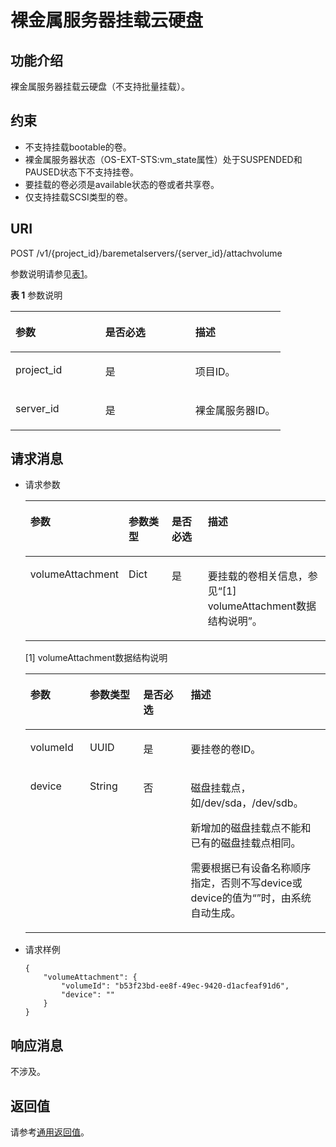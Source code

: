 # 裸金属服务器挂载云硬盘<a name="ZH-CN_TOPIC_0107658564"></a>

## 功能介绍<a name="section324443512515"></a>

裸金属服务器挂载云硬盘（不支持批量挂载）。

## 约束<a name="section9247103511511"></a>

-   不支持挂载bootable的卷。
-   裸金属服务器状态（OS-EXT-STS:vm\_state属性）处于SUSPENDED和PAUSED状态下不支持挂卷。
-   要挂载的卷必须是available状态的卷或者共享卷。
-   仅支持挂载SCSI类型的卷。

## URI<a name="section10254193517515"></a>

POST /v1/\{project\_id\}/baremetalservers/\{server\_id\}/attachvolume

参数说明请参见[表1](#table228013461112)。

**表 1**  参数说明

<a name="table228013461112"></a>
<table><thead align="left"><tr id="row18280334181117"><th class="cellrowborder" valign="top" width="33.33333333333333%" id="mcps1.2.4.1.1"><p id="p04155351058"><a name="p04155351058"></a><a name="p04155351058"></a>参数</p>
</th>
<th class="cellrowborder" valign="top" width="33.33333333333333%" id="mcps1.2.4.1.2"><p id="p8415183510514"><a name="p8415183510514"></a><a name="p8415183510514"></a>是否必选</p>
</th>
<th class="cellrowborder" valign="top" width="33.33333333333333%" id="mcps1.2.4.1.3"><p id="p841516352510"><a name="p841516352510"></a><a name="p841516352510"></a>描述</p>
</th>
</tr>
</thead>
<tbody><tr id="row728120340118"><td class="cellrowborder" valign="top" width="33.33333333333333%" headers="mcps1.2.4.1.1 "><p id="p164153357514"><a name="p164153357514"></a><a name="p164153357514"></a>project_id</p>
</td>
<td class="cellrowborder" valign="top" width="33.33333333333333%" headers="mcps1.2.4.1.2 "><p id="p941511355511"><a name="p941511355511"></a><a name="p941511355511"></a>是</p>
</td>
<td class="cellrowborder" valign="top" width="33.33333333333333%" headers="mcps1.2.4.1.3 "><p id="p14415163512510"><a name="p14415163512510"></a><a name="p14415163512510"></a>项目ID。</p>
</td>
</tr>
<tr id="row14281143441110"><td class="cellrowborder" valign="top" width="33.33333333333333%" headers="mcps1.2.4.1.1 "><p id="p641563520515"><a name="p641563520515"></a><a name="p641563520515"></a>server_id</p>
</td>
<td class="cellrowborder" valign="top" width="33.33333333333333%" headers="mcps1.2.4.1.2 "><p id="p1041519351511"><a name="p1041519351511"></a><a name="p1041519351511"></a>是</p>
</td>
<td class="cellrowborder" valign="top" width="33.33333333333333%" headers="mcps1.2.4.1.3 "><p id="p94157358516"><a name="p94157358516"></a><a name="p94157358516"></a>裸金属服务器ID。</p>
</td>
</tr>
</tbody>
</table>

## 请求消息<a name="section3275635357"></a>

-   请求参数

    <a name="table62765358517"></a>
    <table><thead align="left"><tr id="row1941717351459"><th class="cellrowborder" valign="top" width="19%" id="mcps1.1.5.1.1"><p id="p7417103516512"><a name="p7417103516512"></a><a name="p7417103516512"></a>参数</p>
    </th>
    <th class="cellrowborder" valign="top" width="18%" id="mcps1.1.5.1.2"><p id="p341716351954"><a name="p341716351954"></a><a name="p341716351954"></a>参数类型</p>
    </th>
    <th class="cellrowborder" valign="top" width="16%" id="mcps1.1.5.1.3"><p id="p164176352520"><a name="p164176352520"></a><a name="p164176352520"></a>是否必选</p>
    </th>
    <th class="cellrowborder" valign="top" width="47%" id="mcps1.1.5.1.4"><p id="p2417173515518"><a name="p2417173515518"></a><a name="p2417173515518"></a>描述</p>
    </th>
    </tr>
    </thead>
    <tbody><tr id="row1641715351352"><td class="cellrowborder" valign="top" width="19%" headers="mcps1.1.5.1.1 "><p id="p8417123515513"><a name="p8417123515513"></a><a name="p8417123515513"></a>volumeAttachment</p>
    </td>
    <td class="cellrowborder" valign="top" width="18%" headers="mcps1.1.5.1.2 "><p id="p19417335054"><a name="p19417335054"></a><a name="p19417335054"></a>Dict</p>
    </td>
    <td class="cellrowborder" valign="top" width="16%" headers="mcps1.1.5.1.3 "><p id="p341743517518"><a name="p341743517518"></a><a name="p341743517518"></a>是</p>
    </td>
    <td class="cellrowborder" valign="top" width="47%" headers="mcps1.1.5.1.4 "><p id="p141711351052"><a name="p141711351052"></a><a name="p141711351052"></a>要挂载的卷相关信息，参见“[1] volumeAttachment数据结构说明”。</p>
    </td>
    </tr>
    </tbody>
    </table>

    \[1\] volumeAttachment数据结构说明

    <a name="table6283335350"></a>
    <table><thead align="left"><tr id="row1541753517510"><th class="cellrowborder" valign="top" width="19.801980198019802%" id="mcps1.1.5.1.1"><p id="p05292184110"><a name="p05292184110"></a><a name="p05292184110"></a>参数</p>
    </th>
    <th class="cellrowborder" valign="top" width="17.82178217821782%" id="mcps1.1.5.1.2"><p id="p55311118415"><a name="p55311118415"></a><a name="p55311118415"></a>参数类型</p>
    </th>
    <th class="cellrowborder" valign="top" width="15.841584158415841%" id="mcps1.1.5.1.3"><p id="p553315174113"><a name="p553315174113"></a><a name="p553315174113"></a>是否必选</p>
    </th>
    <th class="cellrowborder" valign="top" width="46.53465346534653%" id="mcps1.1.5.1.4"><p id="p16534110416"><a name="p16534110416"></a><a name="p16534110416"></a>描述</p>
    </th>
    </tr>
    </thead>
    <tbody><tr id="row7417173512514"><td class="cellrowborder" valign="top" width="19.801980198019802%" headers="mcps1.1.5.1.1 "><p id="p94175351657"><a name="p94175351657"></a><a name="p94175351657"></a>volumeId</p>
    </td>
    <td class="cellrowborder" valign="top" width="17.82178217821782%" headers="mcps1.1.5.1.2 "><p id="p164171335354"><a name="p164171335354"></a><a name="p164171335354"></a>UUID</p>
    </td>
    <td class="cellrowborder" valign="top" width="15.841584158415841%" headers="mcps1.1.5.1.3 "><p id="p94175351051"><a name="p94175351051"></a><a name="p94175351051"></a>是</p>
    </td>
    <td class="cellrowborder" valign="top" width="46.53465346534653%" headers="mcps1.1.5.1.4 "><p id="p441716351352"><a name="p441716351352"></a><a name="p441716351352"></a>要挂卷的卷ID。</p>
    </td>
    </tr>
    <tr id="row741773517516"><td class="cellrowborder" valign="top" width="19.801980198019802%" headers="mcps1.1.5.1.1 "><p id="p741710351150"><a name="p741710351150"></a><a name="p741710351150"></a>device</p>
    </td>
    <td class="cellrowborder" valign="top" width="17.82178217821782%" headers="mcps1.1.5.1.2 "><p id="p134177351756"><a name="p134177351756"></a><a name="p134177351756"></a>String</p>
    </td>
    <td class="cellrowborder" valign="top" width="15.841584158415841%" headers="mcps1.1.5.1.3 "><p id="p144171351511"><a name="p144171351511"></a><a name="p144171351511"></a>否</p>
    </td>
    <td class="cellrowborder" valign="top" width="46.53465346534653%" headers="mcps1.1.5.1.4 "><p id="p1417193516513"><a name="p1417193516513"></a><a name="p1417193516513"></a>磁盘挂载点，如/dev/sda，/dev/sdb。</p>
    <p id="p7417635355"><a name="p7417635355"></a><a name="p7417635355"></a>新增加的磁盘挂载点不能和已有的磁盘挂载点相同。</p>
    <p id="p94171935352"><a name="p94171935352"></a><a name="p94171935352"></a>需要根据已有设备名称顺序指定，否则不写device或device的值为“”时，由系统自动生成。</p>
    </td>
    </tr>
    </tbody>
    </table>

-   请求样例

    ```
    {
        "volumeAttachment": {
            "volumeId": "b53f23bd-ee8f-49ec-9420-d1acfeaf91d6",
            "device": ""
        }
    }
    ```


## 响应消息<a name="section5295103511510"></a>

不涉及。

## 返回值<a name="section1129515352519"></a>

请参考[通用返回值](通用返回值.md)。

